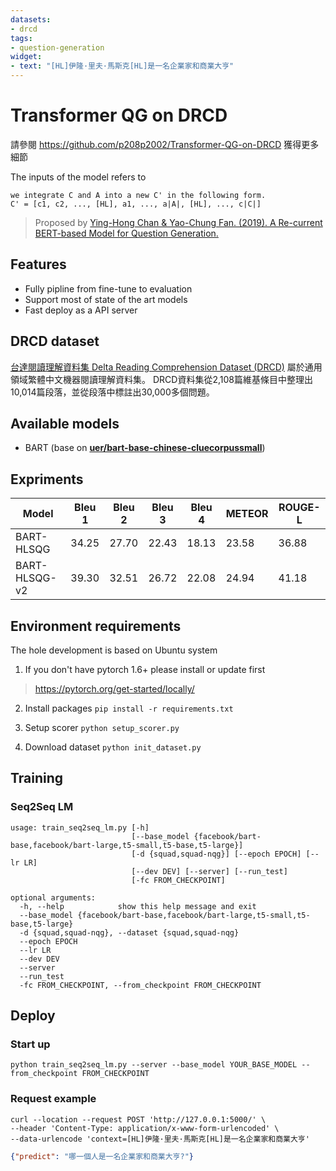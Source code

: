 ```yaml
---
datasets:
- drcd
tags:
- question-generation
widget:
- text: "[HL]伊隆·里夫·馬斯克[HL]是一名企業家和商業大亨"
---
```

# Transformer QG on DRCD
請參閱 https://github.com/p208p2002/Transformer-QG-on-DRCD 獲得更多細節

The inputs of the model refers to 
```
we integrate C and A into a new C' in the following form.
C' = [c1, c2, ..., [HL], a1, ..., a|A|, [HL], ..., c|C|]
```
> Proposed by [Ying-Hong Chan & Yao-Chung Fan. (2019). A Re-current BERT-based Model for Question Generation.](https://www.aclweb.org/anthology/D19-5821/)

## Features
- Fully pipline from fine-tune to evaluation
- Support most of state of the art models
- Fast deploy as a API server

## DRCD dataset
[台達閱讀理解資料集 Delta Reading Comprehension Dataset (DRCD)](https://github.com/DRCKnowledgeTeam/DRCD) 屬於通用領域繁體中文機器閱讀理解資料集。 DRCD資料集從2,108篇維基條目中整理出10,014篇段落，並從段落中標註出30,000多個問題。

## Available models
- BART (base on **[uer/bart-base-chinese-cluecorpussmall](https://huggingface.co/uer/bart-base-chinese-cluecorpussmall)**)

## Expriments
Model             |Bleu 1|Bleu 2|Bleu 3|Bleu 4|METEOR|ROUGE-L|
------------------|------|------|------|------|------|-------|
BART-HLSQG        |34.25 |27.70 |22.43 |18.13 |23.58 |36.88  |
BART-HLSQG-v2     |39.30 |32.51 |26.72 |22.08 |24.94 |41.18  |

## Environment requirements
The hole development is based on Ubuntu system

1. If you don't have pytorch 1.6+ please install or update first
> https://pytorch.org/get-started/locally/

2. Install packages `pip install -r requirements.txt`

3. Setup scorer `python setup_scorer.py`

5. Download dataset `python init_dataset.py`


## Training
### Seq2Seq LM
```
usage: train_seq2seq_lm.py [-h]
                           [--base_model {facebook/bart-base,facebook/bart-large,t5-small,t5-base,t5-large}]
                           [-d {squad,squad-nqg}] [--epoch EPOCH] [--lr LR]
                           [--dev DEV] [--server] [--run_test]
                           [-fc FROM_CHECKPOINT]

optional arguments:
  -h, --help            show this help message and exit
  --base_model {facebook/bart-base,facebook/bart-large,t5-small,t5-base,t5-large}
  -d {squad,squad-nqg}, --dataset {squad,squad-nqg}
  --epoch EPOCH
  --lr LR
  --dev DEV
  --server
  --run_test
  -fc FROM_CHECKPOINT, --from_checkpoint FROM_CHECKPOINT
```

## Deploy
### Start up
```
python train_seq2seq_lm.py --server --base_model YOUR_BASE_MODEL --from_checkpoint FROM_CHECKPOINT
```
### Request example
```
curl --location --request POST 'http://127.0.0.1:5000/' \
--header 'Content-Type: application/x-www-form-urlencoded' \
--data-urlencode 'context=[HL]伊隆·里夫·馬斯克[HL]是一名企業家和商業大亨'
```
```json
{"predict": "哪一個人是一名企業家和商業大亨?"}
```

